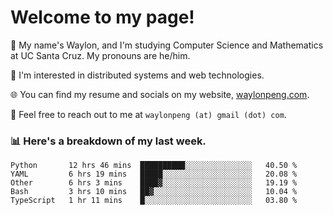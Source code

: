# Welcome to my page! 

👋 My name's Waylon, and I'm studying Computer Science and Mathematics at UC Santa Cruz. My pronouns are he/him. 

💭 I'm interested in distributed systems and web technologies.

🌐 You can find my resume and socials on my website, [waylonpeng.com](https://www.waylonpeng.com).

📧 Feel free to reach out to me at `waylonpeng (at) gmail (dot) com`.

### 📊 Here's a breakdown of my last week.

<!--START_SECTION:waka-->
```text
Python       12 hrs 46 mins  ██████████░░░░░░░░░░░░░░░   40.50 % 
YAML         6 hrs 19 mins   █████░░░░░░░░░░░░░░░░░░░░   20.08 % 
Other        6 hrs 3 mins    ████▓░░░░░░░░░░░░░░░░░░░░   19.19 % 
Bash         3 hrs 10 mins   ██▓░░░░░░░░░░░░░░░░░░░░░░   10.04 % 
TypeScript   1 hr 11 mins    █░░░░░░░░░░░░░░░░░░░░░░░░   03.80 % 
```
<!--END_SECTION:waka-->
